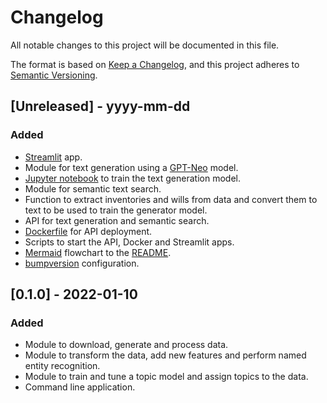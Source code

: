 # Changelog

All notable changes to this project will be documented in this file.

The format is based on [Keep a Changelog](https://keepachangelog.com/en/1.0.0/),
and this project adheres to [Semantic Versioning](https://semver.org/spec/v2.0.0.html).

## [Unreleased] - yyyy-mm-dd

### Added

- [Streamlit](streamlit.io/) app.
- Module for text generation using a [GPT-Neo](https://zenodo.org/record/5297715) model.
- [Jupyter notebook](https://colab.research.google.com/drive/1CHByFGc2LKSPaW6X6_MqXqJRmWnlesjA) to train the text generation model.
- Module for semantic text search.
- Function to extract inventories and wills from data and convert them to text to be
  used to train the generator model.
- API for text generation and semantic search.
- [Dockerfile](https://docs.docker.com/) for API deployment.
- Scripts to start the API, Docker and Streamlit apps.
- [Mermaid](https://mermaid-js.github.io/) flowchart to the [README](README.md).
- [bumpversion](https://github.com/c4urself/bump2version) configuration.

## [0.1.0] - 2022-01-10

### Added

- Module to download, generate and process data.
- Module to transform the data, add new features and perform named entity recognition.
- Module to train and tune a topic model and assign topics to the data.
- Command line application.
